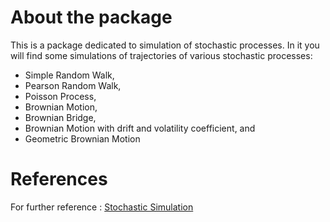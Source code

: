 
# About the package

This is a package dedicated to simulation of stochastic processes. In it you will find some simulations of trajectories of various stochastic processes:

- Simple Random Walk,
- Pearson Random Walk,
- Poisson Process,
- Brownian Motion,
- Brownian Bridge,
- Brownian Motion with drift and volatility coefficient, and
- Geometric Brownian Motion


# References

For further reference : [Stochastic Simulation](https://github.com/JulioCesarMS/StochasticModels/blob/main/Some_Stochastic_Models.ipynb)

